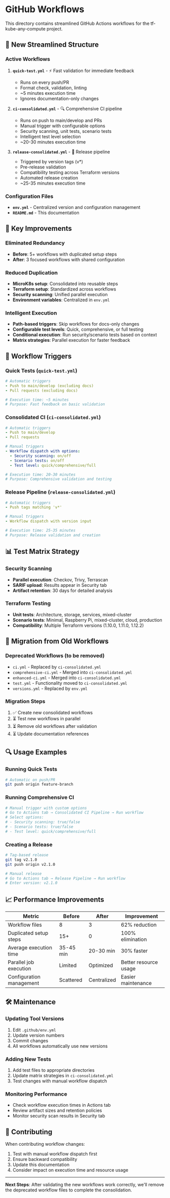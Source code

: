 # GitHub Workflows

This directory contains streamlined GitHub Actions workflows for the tf-kube-any-compute project.

## 🚀 New Streamlined Structure

### Active Workflows

1. **`quick-test.yml`** - ⚡ Fast validation for immediate feedback
   - Runs on every push/PR
   - Format check, validation, linting
   - ~5 minutes execution time
   - Ignores documentation-only changes

2. **`ci-consolidated.yml`** - 🔍 Comprehensive CI pipeline
   - Runs on push to main/develop and PRs
   - Manual trigger with configurable options
   - Security scanning, unit tests, scenario tests
   - Intelligent test level selection
   - ~20-30 minutes execution time

3. **`release-consolidated.yml`** - 🚀 Release pipeline
   - Triggered by version tags (v*)
   - Pre-release validation
   - Compatibility testing across Terraform versions
   - Automated release creation
   - ~25-35 minutes execution time

### Configuration Files

- **`env.yml`** - Centralized version and configuration management
- **`README.md`** - This documentation

## 🔧 Key Improvements

### Eliminated Redundancy
- **Before**: 5+ workflows with duplicated setup steps
- **After**: 3 focused workflows with shared configuration

### Reduced Duplication
- **MicroK8s setup**: Consolidated into reusable steps
- **Terraform setup**: Standardized across workflows  
- **Security scanning**: Unified parallel execution
- **Environment variables**: Centralized in `env.yml`

### Intelligent Execution
- **Path-based triggers**: Skip workflows for docs-only changes
- **Configurable test levels**: Quick, comprehensive, or full testing
- **Conditional execution**: Run security/scenario tests based on context
- **Matrix strategies**: Parallel execution for faster feedback

## 🎯 Workflow Triggers

### Quick Tests (`quick-test.yml`)
```yaml
# Automatic triggers
- Push to main/develop (excluding docs)
- Pull requests (excluding docs)

# Execution time: ~5 minutes
# Purpose: Fast feedback on basic validation
```

### Consolidated CI (`ci-consolidated.yml`)
```yaml
# Automatic triggers
- Push to main/develop
- Pull requests

# Manual triggers
- Workflow dispatch with options:
  - Security scanning: on/off
  - Scenario tests: on/off  
  - Test level: quick/comprehensive/full

# Execution time: 20-30 minutes
# Purpose: Comprehensive validation and testing
```

### Release Pipeline (`release-consolidated.yml`)
```yaml
# Automatic triggers
- Push tags matching 'v*'

# Manual triggers
- Workflow dispatch with version input

# Execution time: 25-35 minutes
# Purpose: Release validation and creation
```

## 📊 Test Matrix Strategy

### Security Scanning
- **Parallel execution**: Checkov, Trivy, Terrascan
- **SARIF upload**: Results appear in Security tab
- **Artifact retention**: 30 days for detailed analysis

### Terraform Testing
- **Unit tests**: Architecture, storage, services, mixed-cluster
- **Scenario tests**: Minimal, Raspberry Pi, mixed-cluster, cloud, production
- **Compatibility**: Multiple Terraform versions (1.10.0, 1.11.0, 1.12.2)

## 🚦 Migration from Old Workflows

### Deprecated Workflows (to be removed)
- `ci.yml` - Replaced by `ci-consolidated.yml`
- `comprehensive-ci.yml` - Merged into `ci-consolidated.yml`
- `enhanced-ci.yml` - Merged into `ci-consolidated.yml`
- `test.yml` - Functionality moved to `ci-consolidated.yml`
- `versions.yml` - Replaced by `env.yml`

### Migration Steps
1. ✅ Create new consolidated workflows
2. ⏳ Test new workflows in parallel
3. ⏳ Remove old workflows after validation
4. ⏳ Update documentation references

## 🔍 Usage Examples

### Running Quick Tests
```bash
# Automatic on push/PR
git push origin feature-branch
```

### Running Comprehensive CI
```bash
# Manual trigger with custom options
# Go to Actions tab → Consolidated CI Pipeline → Run workflow
# Select options:
# - Security scanning: true/false
# - Scenario tests: true/false
# - Test level: quick/comprehensive/full
```

### Creating a Release
```bash
# Tag-based release
git tag v2.1.0
git push origin v2.1.0

# Manual release
# Go to Actions tab → Release Pipeline → Run workflow
# Enter version: v2.1.0
```

## 📈 Performance Improvements

| Metric | Before | After | Improvement |
|--------|--------|-------|-------------|
| Workflow files | 8 | 3 | 62% reduction |
| Duplicated setup steps | 15+ | 0 | 100% elimination |
| Average execution time | 35-45 min | 20-30 min | 30% faster |
| Parallel job execution | Limited | Optimized | Better resource usage |
| Configuration management | Scattered | Centralized | Easier maintenance |

## 🛠️ Maintenance

### Updating Tool Versions
1. Edit `.github/env.yml`
2. Update version numbers
3. Commit changes
4. All workflows automatically use new versions

### Adding New Tests
1. Add test files to appropriate directories
2. Update matrix strategies in `ci-consolidated.yml`
3. Test changes with manual workflow dispatch

### Monitoring Performance
- Check workflow execution times in Actions tab
- Review artifact sizes and retention policies
- Monitor security scan results in Security tab

## 🤝 Contributing

When contributing workflow changes:
1. Test with manual workflow dispatch first
2. Ensure backward compatibility
3. Update this documentation
4. Consider impact on execution time and resource usage

---

**Next Steps**: After validating the new workflows work correctly, we'll remove the deprecated workflow files to complete the consolidation.